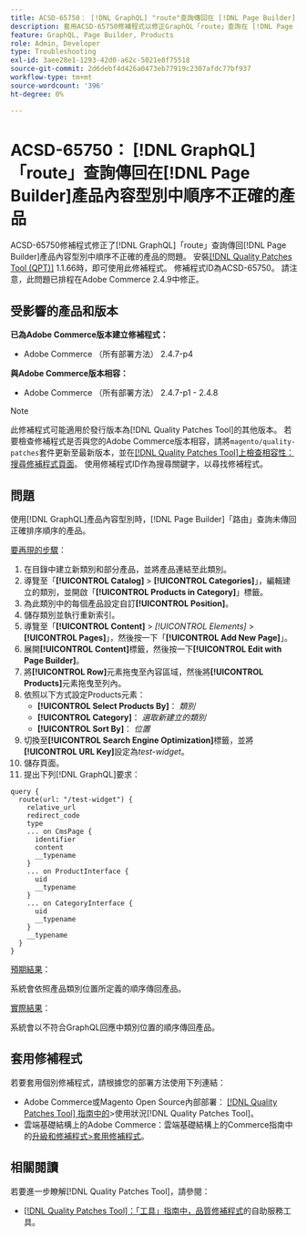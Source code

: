 ```yaml
---
title: ACSD-65750： [!DNL GraphQL] "route"查詢傳回在 [!DNL Page Builder] 產品內容型別中順序不正確的產品
description: 套用ACSD-65750修補程式以修正GraphQL「route」查詢在 [!DNL Page Builder] Products內容型別中傳回產品不符順序的Adobe Commerce問題。
feature: GraphQL, Page Builder, Products
role: Admin, Developer
type: Troubleshooting
exl-id: 3aee28e1-1293-42d0-a62c-5021e8f75518
source-git-commit: 2d6debf4d426a0473eb77919c2307afdc77bf937
workflow-type: tm+mt
source-wordcount: '396'
ht-degree: 0%

---
```


# ACSD-65750： [!DNL GraphQL]「route」查詢傳回在[!DNL Page Builder]產品內容型別中順序不正確的產品

ACSD-65750修補程式修正了[!DNL GraphQL]「route」查詢傳回[!DNL Page Builder]產品內容型別中順序不正確的產品的問題。 安裝[[!DNL Quality Patches Tool (QPT)]](/help/tools/quality-patches-tool/quality-patches-tool-to-self-serve-quality-patches.md) 1.1.66時，即可使用此修補程式。 修補程式ID為ACSD-65750。 請注意，此問題已排程在Adobe Commerce 2.4.9中修正。

## 受影響的產品和版本

**已為Adobe Commerce版本建立修補程式：**

* Adobe Commerce （所有部署方法） 2.4.7-p4

**與Adobe Commerce版本相容：**

* Adobe Commerce （所有部署方法） 2.4.7-p1 - 2.4.8

>[!NOTE]
>
>此修補程式可能適用於發行版本為[!DNL Quality Patches Tool]的其他版本。 若要檢查修補程式是否與您的Adobe Commerce版本相容，請將`magento/quality-patches`套件更新至最新版本，並在[[!DNL Quality Patches Tool]上檢查相容性：搜尋修補程式頁面](https://experienceleague.adobe.com/tools/commerce-quality-patches/index.html?lang=zh-Hant)。 使用修補程式ID作為搜尋關鍵字，以尋找修補程式。

## 問題

使用[!DNL GraphQL]產品內容型別時，[!DNL Page Builder]「路由」查詢未傳回正確排序順序的產品。

<u>要再現的步驟</u>：

1. 在目錄中建立新類別和部分產品，並將產品連結至此類別。
1. 導覽至「**[!UICONTROL Catalog]** > **[!UICONTROL Categories]**」，編輯建立的類別，並開啟「**[!UICONTROL Products in Category]**」標籤。
1. 為此類別中的每個產品設定自訂&#x200B;**[!UICONTROL Position]**。
1. 儲存類別並執行重新索引。
1. 導覽至「**[!UICONTROL Content]** > *[!UICONTROL Elements]* > **[!UICONTROL Pages]**」，然後按一下「**[!UICONTROL Add New Page]**」。
1. 展開&#x200B;**[!UICONTROL Content]**&#x200B;標籤，然後按一下&#x200B;**[!UICONTROL Edit with Page Builder]**。
1. 將&#x200B;**[!UICONTROL Row]**&#x200B;元素拖曳至內容區域，然後將&#x200B;**[!UICONTROL Products]**&#x200B;元素拖曳至列內。
1. 依照以下方式設定Products元素：
   * **[!UICONTROL Select Products By]**： *類別*
   * **[!UICONTROL Category]**： *選取新建立的類別*
   * **[!UICONTROL Sort By]**： *位置*
1. 切換至&#x200B;**[!UICONTROL Search Engine Optimization]**&#x200B;標籤，並將&#x200B;**[!UICONTROL URL Key]**&#x200B;設定為&#x200B;*test-widget*。
1. 儲存頁面。
1. 提出下列[!DNL GraphQL]要求：

```
query {
  route(url: "/test-widget") {
    relative_url
    redirect_code
    type
    ... on CmsPage {
      identifier
      content
      __typename
    }
    ... on ProductInterface {
      uid
      __typename
    }
    ... on CategoryInterface {
      uid
      __typename
    }
    __typename
  }
}
```

<u>預期結果</u>：

系統會依照產品類別位置所定義的順序傳回產品。

<u>實際結果</u>：

系統會以不符合GraphQL回應中類別位置的順序傳回產品。

## 套用修補程式

若要套用個別修補程式，請根據您的部署方法使用下列連結：

* Adobe Commerce或Magento Open Source內部部署： [[!DNL Quality Patches Tool] 指南中的](/help/tools/quality-patches-tool/usage.md)>使用狀況[!DNL Quality Patches Tool]。
* 雲端基礎結構上的Adobe Commerce：雲端基礎結構上的Commerce指南中的[升級和修補程式>套用修補程式](https://experienceleague.adobe.com/docs/commerce-cloud-service/user-guide/develop/upgrade/apply-patches.html?lang=zh-Hant)。

## 相關閱讀

若要進一步瞭解[!DNL Quality Patches Tool]，請參閱：

* [[!DNL Quality Patches Tool]：「工具」指南中，品質修補程式](/help/tools/quality-patches-tool/quality-patches-tool-to-self-serve-quality-patches.md)的自助服務工具。
